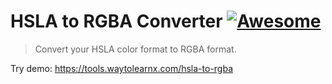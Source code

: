 # HSLA to RGBA Converter [![Awesome](https://cdn.rawgit.com/sindresorhus/awesome/d7305f38d29fed78fa85652e3a63e154dd8e8829/media/badge.svg)](https://github.com/sindresorhus/awesome)

>Convert your HSLA color format to RGBA format.

Try demo: https://tools.waytolearnx.com/hsla-to-rgba
